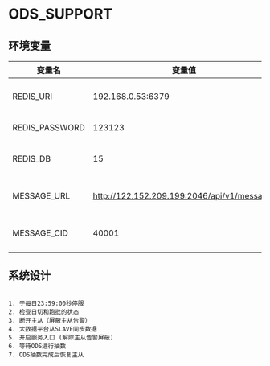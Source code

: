 # ODS_SUPPORT


## 环境变量

| 变量名 | 变量值 | 说明|
| ------ | ------ | -----|
| REDIS_URI | 192.168.0.53:6379 | REDIS主机端口 
| REDIS_PASSWORD | 123123 | REDIS 密码
| REDIS_DB | 15 | REDIS 数据库
| MESSAGE_URL | http://122.152.209.199:2046/api/v1/message/ | 消息系统URL 
| MESSAGE_CID | 40001 | 消息系统CID





## 系统设计

```shell

1. 于每日23:59:00秒停服
2. 检查日切和跑批的状态
3. 断开主从（屏蔽主从告警）
4. 大数据平台从SLAVE同步数据
5. 开启服务入口 (解除主从告警屏蔽)
6. 等待ODS进行抽数
7. ODS抽数完成后恢复主从
```


